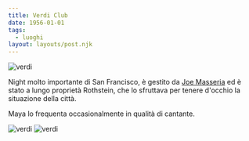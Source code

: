 ```yaml
---
title: Verdi Club
date: 1956-01-01
tags:
  - luoghi
layout: layouts/post.njk
---
```


![verdi](http://www.hepjen.com/index_files/VerdiClublogo.jpg)

Night molto importante di San Francisco, è gestito da [Joe Masseria](/personaggi/joe-masseria) ed è stato a lungo proprietà Rothstein, che lo sfruttava per tenere d'occhio la situazione della città.

Maya lo frequenta occasionalmente in qualità di cantante.

![verdi](http://sflovestango.com/wp-content/uploads/2013/05/verdi-night-500px.jpg)
![verdi](https://encrypted-tbn0.gstatic.com/images?q=tbn:ANd9GcRs52V9ETtdxur2aXN7VaCmntQxWKGdM7FVNkKGLxxly5-Gdjj5)